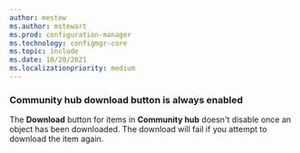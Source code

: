 ```yaml
---
author: mestew
ms.author: mstewart
ms.prod: configuration-manager
ms.technology: configmgr-core
ms.topic: include
ms.date: 10/20/2021
ms.localizationpriority: medium
---
```


### Community hub download button is always enabled
<!-- ADO# -->
The **Download** button for items in **Community hub** doesn't disable once an object has been downloaded. The download will fail if you attempt to download the item again.
